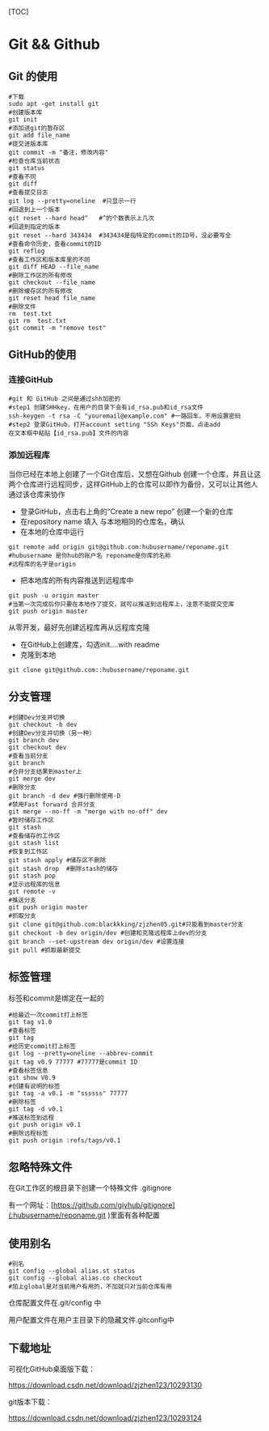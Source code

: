[TOC]

# Git && Github

## Git 的使用

```shell
#下载
sudo apt -get install git
#创建版本库
git init 
#添加进git的暂存区
git add file_name
#提交进版本库
git commit -m "备注，修改内容"
#检查仓库当前状态
git status
#查看不同
git diff
#查看提交日志
git log --pretty=oneline  #只显示一行
#回退到上一个版本
git reset --hard head^   #^的个数表示上几次
#回退到指定的版本
git reset --hard 343434  #343434是指特定的commit的ID号，没必要写全
#查看命令历史，查看commit的ID
git reflog
#查看工作区和版本库里的不同
git diff HEAD --file_name
#删除工作区的所有修改
git checkout --file_name
#删除缓存区的所有修改
git reset head file_name 
#删除文件
rm  test.txt
git rm  test.txt
git commit -m "remove test"

```

## GitHub的使用

### 连接GitHub

```shell
#git 和 GitHub 之间是通过shh加密的
#step1 创建SHHkey，在用户的目录下会有id_rsa.pub和id_rsa文件
ssh-keygen -t rsa -C "youremail@example.com" #一路回车，不用设置密码
#step2 登录GitHub，打开account setting "SSh Keys"页面，点击add
在文本框中粘贴【id_rsa.pub】文件的内容
```

### 添加远程库

当你已经在本地上创建了一个Git仓库后，又想在Github 创建一个仓库，并且让这两个仓库进行远程同步，这样GitHub上的仓库可以即作为备份，又可以让其他人通过该仓库来协作

- 登录GitHub，点击右上角的“Create a new repo” 创建一个新的仓库
- 在repository name 填入 与本地相同的仓库名，确认
- 在本地的仓库中运行

```shell
git remote add origin git@github.com:hubusername/reponame.git 
#hubusername 是你hub的账户名 reponame是你库的名称
#远程库的名字是origin
```

- 把本地库的所有内容推送到远程库中

```shell
git push -u origin master
#当第一次完成后你只要在本地作了提交，就可以推送到远程库上，注意不能提交空库
git push origin master
```

从零开发，最好先创建远程库再从远程库克隆

- 在GitHub上创建库，勾选init....with readme
- 克隆到本地

```shell
git clone git@github.com::hubusername/reponame.git 
```

## 分支管理

```shell
#创建Dev分支并切换
git checkout -b dev
#创建Dev分支并切换（另一种）
git branch dev
git checkout dev
#查看当前分支
git branch
#合并分支结果到master上
git merge dev
#删除分支
git branch -d dev #强行删除使用-D
#禁用Fast forward 合并分支
git merge --no-ff -m "merge with no-off" dev
#暂时储存工作区
git stash
#查看储存的工作区
git stash list
#恢复到工作区
git stash apply #储存区不删除
git stash drop  #删除stash的储存
git stash pop
#显示远程库的信息
git remote -v
#推送分支
git push origin master
#抓取分支
git clone git@github.com:blackkking/zjzhen05.git#只能看到master分支
git checkout -b dev origin/dev #创建和克隆远程库上dev的分支
git branch --set-upstream dev origin/dev #设置连接
git pull #抓取最新提交
```

## 标签管理

标签和commit是绑定在一起的

```shell
#给最近一次commit打上标签
git tag v1.0
#查看标签
git tag
#给历史commit打上标签
git log --pretty=oneline --abbrev-commit 
git tag v0.9 77777 #77777是commit ID
#查看标签信息
git show V0.9
#创建有说明的标签
git tag -a v0.1 -m "ssssss" 77777
#删除标签
git tag -d v0.1
#推送标签到远程
git push origin v0.1
#删除远程标签
git push origin :refs/tags/v0.1
```

## 忽略特殊文件

在Git工作区的根目录下创建一个特殊文件 .gitignore

有一个网址：[https://github.com/giyhub/gitignore](:hubusername/reponame.git )里面有各种配置

## 使用别名

```shell
#别名
git config --global alias.st status
git config --global alias.co checkout
#加上global是对当前用户有用的，不加就只对当前仓库有用
```

仓库配置文件在.git/config  中

用户配置文件在用户主目录下的隐藏文件.gitconfig中

## 下载地址

可视化GitHub桌面版下载：

https://download.csdn.net/download/zjzhen123/10293130

git版本下载：

https://download.csdn.net/download/zjzhen123/10293124